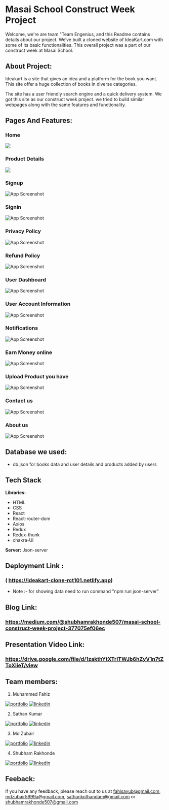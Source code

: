 # Masai School Construct Week Project
Welcome, we're are team "Team Engenius, and this Readme contains details about our project. We‘ve built a cloned website of IdeaKart.com with some of its basic functionalities. This overall project was a part of our construct week at Masai School.

## About Project: 
Ideakart is a site that gives an idea and a platform for the book you want. This site offer a huge collection of books in diverse categories.

The site has a user friendly search engine and a quick delivery system. We got this site as our construct week project. we tried to build similar webpages along with the same features and functionality. 

## Pages And Features:

### Home 
![](SiteImages/2022-06-18.png)


### Product Details 
![](SiteImages/product.png)



### Signup 
![App Screenshot](SiteImages/Signup.png)


### Signin
![App Screenshot](SiteImages/login.png)

### Privacy Policy
![App Screenshot](SiteImages/policy.png)




### Refund Policy 
![App Screenshot](SiteImages/refund.png)





### User Dashboard 
![App Screenshot](SiteImages/dashboard.png)




### User Account Information
![App Screenshot](SiteImages/accInfo.png)

### Notifications 
![App Screenshot](SiteImages/Notify.png)

### Earn Money online 
![App Screenshot](SiteImages/Earbmoney.png)

### Upload Product you have
![App Screenshot](SiteImages/addProduct.png)

### Contact us 
![App Screenshot](SiteImages/contacts.png)

### About us 
![App Screenshot](SiteImages/aboutus.png)



## Database we used:
- db.json for books data and user details and products added by users

## Tech Stack

**Libraries:** 
- HTML
- CSS
- React 
- React-router-dom
- Axios
- Redux
- Redux-thunk
- chakra-Ui

**Server:** Json-server

## Deployment Link :
### ( https://ideakart-clone-rct101.netlify.app)
 - Note :- for showing data need to run command "npm run json-server"

## Blog Link: 
### https://medium.com/@shubhamrakhonde507/masai-school-construct-week-project-377075ef06ec

## Presentation Video Link: 
### https://drive.google.com/file/d/1zakthYtXTrITWJb6hZyV1n7tZToXiieT/view

## Team members: 
1. Muhammed Fahiz

[![portfolio](https://img.shields.io/badge/my_portfolio-000?style=for-the-badge&logo=ko-fi&logoColor=white)](https://github.com/fahisayub)
[![linkedin](https://img.shields.io/badge/linkedin-0A66C2?style=for-the-badge&logo=linkedin&logoColor=white)](https://www.linkedin.com/in/muhammed-fahiz-p-a-62804515b/)

2. Sathan Kumar  

[![portfolio](https://img.shields.io/badge/my_portfolio-000?style=for-the-badge&logo=ko-fi&logoColor=white)](https://github.com/Sathankothandam)
[![linkedin](https://img.shields.io/badge/linkedin-0A66C2?style=for-the-badge&logo=linkedin&logoColor=white)](https://www.linkedin.com/in/sathan-kothandam/)

3. Md Zubair  

[![portfolio](https://img.shields.io/badge/my_portfolio-000?style=for-the-badge&logo=ko-fi&logoColor=white)](https://github.com/MDZUBAIR599)
[![linkedin](https://img.shields.io/badge/linkedin-0A66C2?style=for-the-badge&logo=linkedin&logoColor=white)](https://www.linkedin.com/in/md-zubair-229321230)

4. Shubham Rakhonde

[![portfolio](https://img.shields.io/badge/my_portfolio-000?style=for-the-badge&logo=ko-fi&logoColor=white)](https://github.com/Shubham0442)
[![linkedin](https://img.shields.io/badge/linkedin-0A66C2?style=for-the-badge&logo=linkedin&logoColor=white)](https://www.linkedin.com/in/shubham-rakhonde-102964166/)

## Feeback: 
If you have any feedback, please reach out to us at fahisayub@gmail.com, mdzubair5999a@gmail.com, sathankothandam@gmail.com or shubhamrakhonde507@gmail.com


